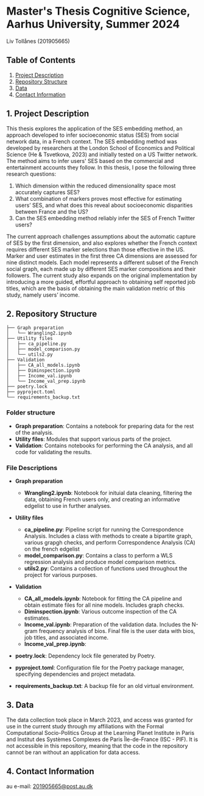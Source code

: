 # Master's Thesis Cognitive Science, Aarhus University, Summer 2024 

Liv Tollånes (201905665)

## Table of Contents

1. [Project Description](#1-project-description)
2. [Repository Structure](#2-repository-structure)
3. [Data](#3-data)
4. [Contact Information](#4-contact-information)

## 1. Project Description
This thesis explores the application of the SES embedding method, an approach developed to infer socioeconomic status (SES) from social network data, in a French context. The SES embedding method was developed by researchers at the London School of Economics and Political Science (He & Tsvetkova, 2023) and initially tested on a US Twitter network. The method aims to infer users' SES based on the commercial and entertainment accounts they follow. In this thesis, I pose the following three research questions: 
1) Which dimension within the reduced dimensionality space most accurately captures SES?
2) What combination of markers proves most effective for estimating users’ SES, and what does this reveal about socioeconomic disparities between France and the US?
3) Can the SES embedding method reliably infer the SES of French Twitter users?

The current approach challenges assumptions about the automatic capture of SES by the first dimension, and also explores whether the French context requires different SES marker selections than those effective in the US. Marker and user estimates in the first three CA dimensions are assessed for nine distinct models. Each model represents a different subset of the French social graph, each made up by different SES marker compositions and their followers. The current study also expands on the original implementation by introducing a more guided, effortful approach to obtaining self reported job titles, which are the basis of obtaining the main validation metric of this study, namely users’ income. 

## 2. Repository Structure
```
├── Graph preparation
│   └── Wrangling2.ipynb
├── Utility files
│   ├── ca_pipeline.py
│   ├── model_comparison.py
│   └── utils2.py
├── Validation
│   ├── CA_all_models.ipynb
│   ├── Diminspection.ipynb
│   ├── Income_val.ipynb
│   └── Income_val_prep.ipynb
├── poetry.lock
├── pyproject.toml
└── requirements_backup.txt
```

### Folder structure

- **Graph preparation**: Contains a notebook for preparing data for the rest of the analysis.
- **Utility files**: Modules that support various parts of the project.
- **Validation**: Contains notebooks for performing the CA analysis, and all code for validating the results.
  
### File Descriptions

- **Graph preparation**
  - **Wrangling2.ipynb**: Notebook for inituial data cleaning, filtering the data, obtaining French users only, and creating an informative edgelist to use in further analyses. 

- **Utility files**
  - **ca_pipeline.py**: Pipeline script for running the Correspondence Analysis. Includes a class with methods to create a bipartite graph, various grapgh checks, and perform Correspondence Analysis (CA) on the french edgelist 
  - **model_comparison.py**: Contains a class to perform a WLS regression analysis and produce model comparison metrics.
  - **utils2.py**: Contains a collection of functions used throughout the project for various purposes.

- **Validation**
  - **CA_all_models.ipynb**: Notebook for fitting the CA pipeline and obtain estimate files for all nine models. Includes graph checks. 
  - **Diminspection.ipynb**: Various outcome inspection of the CA estimates. 
  - **Income_val.ipynb**: Preparation of the validation data. Includes the N-gram frequency analysis of bios. Final file is the user data with bios, job titles, and associated income. 
  - **Income_val_prep.ipynb**: 

- **poetry.lock**: Dependency lock file generated by Poetry.
- **pyproject.toml**: Configuration file for the Poetry package manager, specifying dependencies and project metadata.
- **requirements_backup.txt**: A backup file for an old virtual environment.


## 3. Data
The data collection took place in March 2023, and access was granted for use in the current study through my affiliations with the Formal Computational Socio-Politics Group at the Learning Planet Institute in Paris and Institut des Systèmes Complexes de Paris Île-de-France (ISC - PIF). It is not accessible in this repository, meaning that the code in the repository cannot be ran without an application for data access. 

## 4. Contact Information
au e-mail: 201905665@post.au.dk
